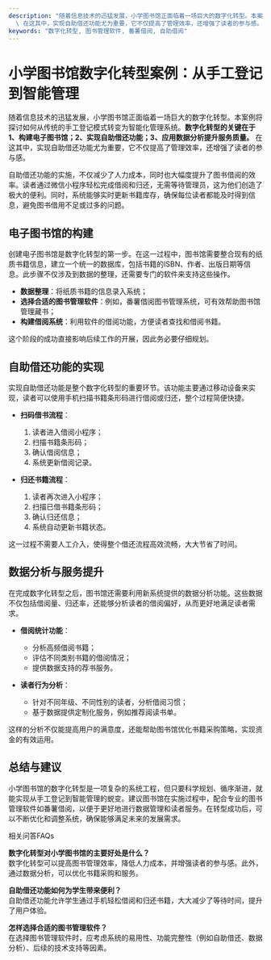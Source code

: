 ```yaml
---
description: "随着信息技术的迅猛发展，小学图书馆正面临着一场巨大的数字化转型。本案例将探讨如何从传统的手工登记模式转变为智能化管理系统。**数字化转型的关键在于1、构建电子图书馆；2、实现自助借还功能；3、应用数据分析提升服务质量。**\
  \ 在这其中，实现自助借还功能尤为重要，它不仅提高了管理效率，还增强了读者的参与感。"
keywords: "数字化转型, 图书管理软件, 番薯借阅, 自助借阅"
---
```

# 小学图书馆数字化转型案例：从手工登记到智能管理

随着信息技术的迅猛发展，小学图书馆正面临着一场巨大的数字化转型。本案例将探讨如何从传统的手工登记模式转变为智能化管理系统。**数字化转型的关键在于1、构建电子图书馆；2、实现自助借还功能；3、应用数据分析提升服务质量。** 在这其中，实现自助借还功能尤为重要，它不仅提高了管理效率，还增强了读者的参与感。

自助借还功能的实施，不仅减少了人力成本，同时也大幅度提升了图书借阅的效率。读者通过微信小程序轻松完成借阅和归还，无需等待管理员，这为他们创造了极大的便利。同时，系统能够实时更新书籍库存，确保每位读者都能及时得到信息，避免图书借用不足或过多的问题。

## 电子图书馆的构建

创建电子图书馆是数字化转型的第一步。在这一过程中，图书馆需要整合现有的纸质书籍信息，建立一个统一的数据库，包括书籍的ISBN、作者、出版日期等信息。此步骤不仅涉及到数据的整理，还需要专门的软件来支持这些操作。

- **数据整理**：将纸质书籍的信息录入系统；
- **选择合适的图书管理软件**：例如，番薯借阅图书管理系统，可有效帮助图书馆管理藏书；
- **构建借阅系统**：利用软件的借阅功能，方便读者查找和借阅书籍。

这个阶段的成功直接影响后续工作的开展，因此务必要仔细规划。

## 自助借还功能的实现

实现自助借还功能是整个数字化转型的重要环节。该功能主要通过移动设备来实现，读者可以使用手机扫描书籍条形码进行借阅或归还，整个过程简便快捷。

- **扫码借书流程**：
  1. 读者进入借阅小程序；
  2. 扫描书籍条形码；
  3. 确认借阅信息；
  4. 系统更新借阅记录。

- **归还书籍流程**：
  1. 读者再次进入小程序；
  2. 扫描已借书籍条形码；
  3. 确认归还信息；
  4. 系统自动更新书籍状态。

这一过程不需要人工介入，使得整个借还流程高效流畅，大大节省了时间。

## 数据分析与服务提升

在完成数字化转型之后，图书馆还需要利用新系统提供的数据分析功能。这些数据不仅包括借阅量、归还率，还能够分析读者的借阅偏好，从而更好地满足读者需求。

- **借阅统计功能**：
  - 分析高频借阅书籍；
  - 评估不同类别书籍的借阅情况；
  - 提供数据支持的荐书服务。

- **读者行为分析**：
  - 针对不同年级、不同性别的读者，分析借阅习惯；
  - 基于数据提供定制化服务，例如推荐阅读书单。

这样的分析不仅能提高用户的满意度，还能帮助图书馆优化书籍采购策略，实现资金的有效运用。

## 总结与建议

小学图书馆的数字化转型是一项复杂的系统工程，但只要科学规划、循序渐进，就能实现从手工登记到智能管理的蜕变。建议图书馆在实施过程中，配合专业的图书管理软件如番薯借阅，以便于更好地进行数据管理和读者服务。在转型成功后，可以不断优化和调整系统，确保能够满足未来的发展需求。

相关问答FAQs

**数字化转型对小学图书馆的主要好处是什么？**  
数字化转型可以提高图书管理效率，降低人力成本，并增强读者的参与感。此外，通过数据分析，可以优化书籍采购和服务。

**自助借还功能如何为学生带来便利？**  
自助借还功能允许学生通过手机轻松借阅和归还书籍，大大减少了等待时间，提升了用户体验。

**怎样选择合适的图书管理软件？**  
在选择图书管理软件时，应考虑系统的易用性、功能完整性（例如自助借还、数据分析）、后续的技术支持等因素。
